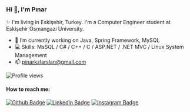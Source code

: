 ### Hi 👋, I'm Pınar

✨ I'm living in Eskişehir, Turkey. I'm a Computer Engineer student at Eskişehir Osmangazi University.

- 🌱 I’m currently working on Java, Spring Framework, MySQL
- 💻 Skills: MsSQL / C# / C++ / C / ASP.NET / .NET MVC / Linux System Management 
- 📫 pinarkzlarslan@gmail.com

![Profile views](https://gpvc.arturio.dev/pinarkizilarslan)
 
#### How to reach me:
[![Github Badge](https://img.shields.io/badge/-Github-000?style=quare&labelColor=000&logo=Github&logoColor=white&link=link)](https://github.com/pinarkizilarslan) 
[![LinkedIn Badge](https://img.shields.io/badge/-LinkedIn-006192?style=quare&labelColor=000&logo=LinkedIn&logoColor=white&link=link)](https://www.linkedin.com/in/p%C4%B1nar-k%C4%B1z%C4%B1larslan/) 
[![Instagram Badge](https://img.shields.io/badge/-Instagram-C13584?style=flat-quare&labelColor=000&logo=instagram&logoColor=white&link=link)](https://www.instagram.com/pinarkzlrsln/) 
